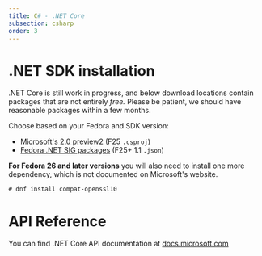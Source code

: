 ```yaml
---
title: C# - .NET Core
subsection: csharp
order: 3
---
```


# .NET SDK installation

.NET Core is still work in progress, and below download locations contain packages that are not entirely _free._ Please be patient, we should have reasonable packages within a few months.

Choose based on your Fedora and SDK version:

* [Microsoft's 2.0 preview2](https://www.microsoft.com/net/core/preview#linuxfedora) (F25 `.csproj`)
* [Fedora .NET SIG packages](https://copr.fedorainfracloud.org/coprs/nmilosev/dotnet-sig) (F25+ 1.1 `.json`)

**For Fedora 26 and later versions** you will also need to install one more dependency, which is not documented on Microsoft's website.

`# dnf install compat-openssl10`

# API Reference

You can find .NET Core API documentation at [docs.microsoft.com](https://docs.microsoft.com/en-us/dotnet/api/index?view=netcore-2.0)

